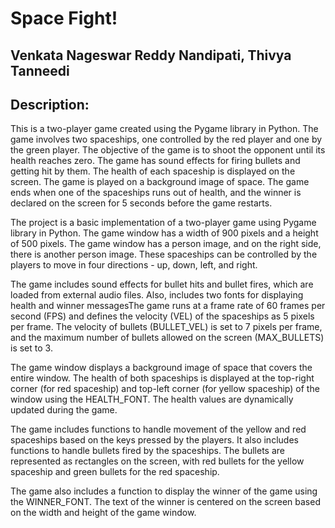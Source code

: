 # Space Fight!

## Venkata Nageswar Reddy Nandipati, Thivya Tanneedi

## Description:

This is a two-player game created using the Pygame library in Python. The game involves two spaceships, one controlled by the red player and 
one by the green player. The objective of the game is to shoot the opponent until its health reaches zero. The game has sound effects 
for firing bullets and getting hit by them. The health of each spaceship is displayed on the screen. The game is played on a background image 
of space. The game ends when one of the spaceships runs out of health, and the winner is declared on the screen for 5 seconds before the game restarts.

The project is a basic implementation of a two-player game using Pygame library in Python. The game window has a width of 900 pixels and a height of 500 pixels. The game window has a person image, and on the right side, there is another person image. These spaceships can be controlled by the players to move in four directions - up, down, left, and right.

The game includes sound effects for bullet hits and bullet fires, which are loaded from external audio files. Also, includes two fonts for displaying health and winner messagesThe game runs at a frame rate of 60 frames per second (FPS) and defines the velocity (VEL) of the spaceships as 5 pixels per frame. The velocity of bullets (BULLET_VEL) is set to 7 pixels per frame, and the maximum number of bullets allowed on the screen (MAX_BULLETS) is set to 3.

The game window displays a background image of space that covers the entire window. The health of both spaceships is displayed at the top-right corner (for red spaceship) and top-left corner (for yellow spaceship) of the window using the HEALTH_FONT. The health values are dynamically updated during the game.

The game includes functions to handle movement of the yellow and red spaceships based on the keys pressed by the players. It also includes functions to handle bullets fired by the spaceships. The bullets are represented as rectangles on the screen, with red bullets for the yellow spaceship and green bullets for the red spaceship.

The game also includes a function to display the winner of the game using the WINNER_FONT. The text of the winner is centered on the screen based on the width and height of the game window.

